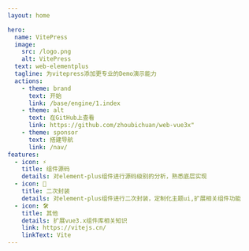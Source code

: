 ```yaml
---
layout: home

hero:
  name: VitePress
  image:
    src: /logo.png
    alt: VitePress
  text: web-elementplus
  tagline: 为vitepress添加更专业的Demo演示能力
  actions:
    - theme: brand
      text: 开始
      link: /base/engine/1.index
    - theme: alt
      text: 在GitHub上查看
      link: https://github.com/zhoubichuan/web-vue3x"
    - theme: sponsor
      text: 搭建导航
      link: /nav/
features:
  - icon: ⚡️
    title: 组件源码
    details: 对element-plus组件进行源码级别的分析，熟悉底层实现
  - icon: 🖖
    title: 二次封装
    details: 对element-plus组件进行二次封装，定制化主题ui,扩展相关组件功能
  - icon: 🛠️
    title: 其他
    details: 扩展vue3.x组件库相关知识
    link: https://vitejs.cn/
    linkText: Vite
---
```


<style>
:root {
  --vp-home-hero-name-color: transparent;
  --vp-home-hero-name-background: -webkit-linear-gradient(120deg, #bd34fe, #41d1ff);
  --vp-home-hero-image-background-image: linear-gradient(-45deg, #bd34fe 50%, #47caff 50%);
  --vp-home-hero-image-filter: blur(40px);
}
</style>
